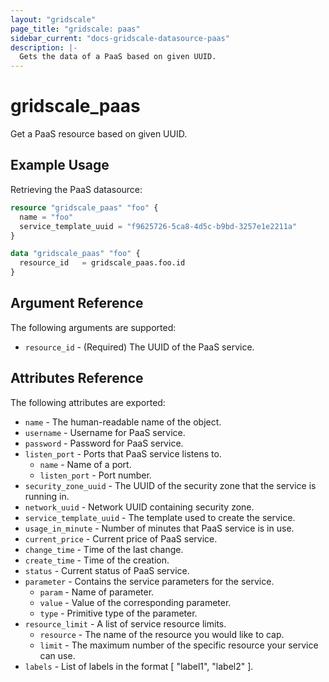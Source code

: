 ```yaml
---
layout: "gridscale"
page_title: "gridscale: paas"
sidebar_current: "docs-gridscale-datasource-paas"
description: |-
  Gets the data of a PaaS based on given UUID.
---
```


# gridscale_paas

Get a PaaS resource based on given UUID.

## Example Usage

Retrieving the PaaS datasource:

```terraform
resource "gridscale_paas" "foo" {
  name = "foo"
  service_template_uuid = "f9625726-5ca8-4d5c-b9bd-3257e1e2211a"
}

data "gridscale_paas" "foo" {
  resource_id   = gridscale_paas.foo.id
}
```

## Argument Reference

The following arguments are supported:

* `resource_id` - (Required) The UUID of the PaaS service.

## Attributes Reference

The following attributes are exported:

* `name` - The human-readable name of the object.
* `username` - Username for PaaS service.
* `password` - Password for PaaS service.
* `listen_port` - Ports that PaaS service listens to.
  * `name` - Name of a port.
  * `listen_port` - Port number.
* `security_zone_uuid` - The UUID of the security zone that the service is running in.
* `network_uuid` - Network UUID containing security zone.
* `service_template_uuid` - The template used to create the service.
* `usage_in_minute` - Number of minutes that PaaS service is in use.
* `current_price` - Current price of PaaS service.
* `change_time` - Time of the last change.
* `create_time` - Time of the creation.
* `status` - Current status of PaaS service.
* `parameter` - Contains the service parameters for the service.
  * `param` - Name of parameter.
  * `value` - Value of the corresponding parameter.
  * `type` - Primitive type of the parameter.
* `resource_limit` - A list of service resource limits.
  * `resource` - The name of the resource you would like to cap.
  * `limit` - The maximum number of the specific resource your service can use.
* `labels` - List of labels in the format [ "label1", "label2" ].
